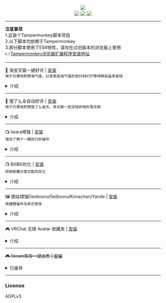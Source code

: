 <div align="center">
    <img src="https://github.com/nekozero/neko0-web-tools/raw/master/img/logo.png" width="400"">
    <br>
    <img src="https://img.shields.io/badge/not-a%20bug-brightgreen.svg"> 
    <img src="https://img.shields.io/badge/it's-a%20feature-brightgreen.svg"> 
    <img src="https://img.shields.io/badge/%F0%9F%90%BE-Neko-ff69b4.svg">
</div>

----

**注意事项**  
1.这是个Tampermonkey脚本项目  
2.以下脚本均依赖于Tampermonkey  
3.部分脚本使用了ES6特性，请勿在过旧版本的浏览器上使用  
👉[Tampermonkey浏览器扩展程序安装地址](https://chrome.google.com/webstore/detail/tampermonkey/dhdgffkkebhmkfjojejmpbldmpobfkfo)  

---

🛒 淘宝天猫一键好评 | [安装](https://greasyfork.org/zh-CN/scripts/14744)  
`用于方便地积攒淘气值，以享用高淘气值的低价88VIP等特殊权益来省钱`
<details>

<summary>介绍</summary>

###  
![](https://raw.githubusercontent.com/jojuniori/neko0-web-tools/master/img/taobao-Anti-detection.gif)

已更新写入评语时按全角句号(中文句号)分割已存储的评语并进行随机排序的功能选项  
随机抽取3个内容进行删除处理  
以此规避淘宝那套“滥用评价功能惩罚”的自动检测  
默认开启此功能

### ⚠️虽然有随机功能来规避
### ⚠️但是用的人多了后有些组合还是会被淘宝记录检测的  
### ⚠️所以追求完美的请务必使用自定义评语功能  
### ⚠️评价完一条后等几秒钟再评价下一条，不然被检测几率很高  

**自定义功能在评价页右下角有小齿轮用来设置**  
**输入框右上角的数字是字数统计**  

关于评价查看：

https://rate.taobao.com/myRate.htm "评价管理" -> "给他人的评价"

![](https://raw.githubusercontent.com/jojuniori/neko0-web-tools/master/img/taobao-myRate.png)

在淘宝&天猫评价页面添加一键好评按钮

![](https://raw.githubusercontent.com/jojuniori/neko0-web-tools/master/img/taobao-config1.png)

![](https://raw.githubusercontent.com/jojuniori/neko0-web-tools/master/img/taobao-config2.png)

淘宝一键好评：

![](https://raw.githubusercontent.com/jojuniori/neko0-web-tools/master/img/taobao2.png)

![](https://raw.githubusercontent.com/jojuniori/neko0-web-tools/master/img/taobao3.png)

![](https://raw.githubusercontent.com/jojuniori/neko0-web-tools/master/img/taobao4.png)

天猫一键好评：

![](https://raw.githubusercontent.com/jojuniori/neko0-web-tools/master/img/taobao5.png)

![](https://raw.githubusercontent.com/jojuniori/neko0-web-tools/master/img/taobao6.png)

[2020-12-14] 已更新在列表页直接一键好评：

![](https://raw.githubusercontent.com/jojuniori/neko0-web-tools/master/img/taobao-update1.png)


[2020-12-24] 加入一键自动全部好评功能，会根据已设定的内容自动挨个好评列表中的待评价商品：

![](https://raw.githubusercontent.com/jojuniori/neko0-web-tools/master/img/taobao-update2.png)

</details>

----

🍔 饿了么全自动好评 | [安装](https://greasyfork.org/zh-CN/scripts/369326)  
`用于方便地积攒饿了么金币，来兑换一些没啥卵用的鬼东西`
<details>

<summary>介绍</summary>

###  
对于我这种天天点外卖的每次都要一个个去点星简直太麻烦了  
自动化是好文明，懒是第一生产力

安装后进入 https://h5.ele.me/  
点击右下角的自动好评就会开始执行  
会自动给未评价的订单打上好评  
如果有不想打好评的可以提前手动评价掉  

如果有人有改进意向欢迎Pull Requests

![](https://raw.githubusercontent.com/nekozero/neko0-web-tools/master/img/eleme.gif)

</details>

----

📺 Iwara增强 | [安装](https://greasyfork.org/zh-CN/scripts/382345)  
`增加了两个一键执行的操作`
<details>
<summary>介绍</summary>

###  
目前提供了以下功能
1. 复制名字：复制出 “作者 - 作品名” 格式的名字
2. 一键复制名字 并 喜欢+关注+下载：按下即可复制名字，Like，Follow，并Download Source画质 的文件
3. 功能按钮移动到顶部，点赞过的按钮更醒目，进入视频后不用往下滚动就能一目了然看到自己有没有点赞(下载)过这个视频
4. 进入Ecchi版面自动点击R18警告的继续按钮
5. 针对新版“默认不以Source分辨率播放并无法记忆用户设置的问题”进行了优化，进入后自动加载最高分辨率源
6. 分辨率检测功能，每次进去就能看见作者上传的最高分辨率是多少了
7. 增加帧率侦测功能，低于60fps则以醒目颜色警示

用于收藏视频作品再方便不过了

并不影响页面其他原有功能

#### 正面教材 <sub>Rin真是太棒了我™舔爆</sub>
![](https://raw.githubusercontent.com/nekozero/neko0-web-tools/master/img/iwara3.png)

#### 反面教材 
![](https://raw.githubusercontent.com/nekozero/neko0-web-tools/master/img/iwara4.png)

</details>

----

📺 BiliBili优化 | [安装](https://greasyfork.org/zh-CN/scripts/398155)  
`视频收藏分类功能的优化`
<details>
<summary>介绍</summary>

###  
收藏视频弹窗优化

使用前：
![](https://raw.githubusercontent.com/nekozero/neko0-web-tools/master/img/bilibili1.png)

使用后：
![](https://raw.githubusercontent.com/nekozero/neko0-web-tools/master/img/bilibili2.png)

</details>

----

🖼 图站增强Danbooru/Gelbooru/Konachan/Yande | [安装](https://greasyfork.org/zh-CN/scripts/387907)  
`快捷键操作与样式修改`
<details>
<summary>介绍</summary>

###  
加入了快捷键操作

* 按下 `←` 或 `A` 上一页
* 按下 `→` 或 `D` 下一页
* 按下 `S` 或 `O` 查看原图 (source/original)
* 按下 `F` 查看来源页面 (from)

Added shortcut key operation

* Press `←` or `A` to the previous page

* Press `→` or `D` to the next page

* Press `S` or `O` to view the original image (source/original)

* Press `F` to view the source page (from)

</details>

---

🎮 VRChat 无限 Avatar 收藏夹 | [安装](https://greasyfork.org/zh-CN/scripts/461702)
<details>
<summary>介绍</summary>

官方免费的 **50** 个栏位不够用怎么办？

充了 **VRC+** 有 **300** 个栏位后还是不够用怎么办？

使用这个浏览器插件来填补 VRC 官网本该拥有的功能吧！

此开源脚本技巧性地使用了官方的 API 来**合法地**管理您的 Avatars 并**增加到**<a href="#2">**无上限**<sup>1</sup></a>的收藏数量

~~视频教程: [📺 Youtube]()　[📺 BiliBili]()~~  

[示意图]

**<span id="1">※</span>注1：不出意外的话 (指硬盘没满的情况下)  
可以收藏50万个Avatar以上  
但尚未能进行实际测试过  
可能游戏中加起来也没那么多Avatar**

**※注2：虽然这是用官方的API在工作  
但个人觉得这毕竟还是有触碰到VRC+的利益  
鉴于官方推出VRC+之前那波封MOD加EAC的操作而言     
以后连自家的网站API都封掉的可能性也不是没有  
所以还是建议把有世界获取渠道的Avatar在`"来源世界"`中填入world_id当一份保险**

本插件只适用于有公开链接的公开模型(Public)，例如[这样的](https://vrchat.com/home/avatar/avtr_bc6c06ec-fda2-4490-8db2-946f618dba2d)
</details>

---

~~🎮 Steam库存一键出售 | [安装](https://greasyfork.org/zh-CN/scripts/35770)~~
<details>
<summary>已废弃</summary>

###  
库存和重复的卡太多的时候很实用

毕竟一个个写价格确认好几次太麻烦了

会自动获取起价，默认发售价格为起价+0.02

可安装后在脚本代码中自由调整

![](https://raw.githubusercontent.com/nekozero/neko0-web-tools/master/img/steam.png)

</details>

----

### License

AGPLv3
